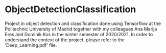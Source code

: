 # ObjectDetectionClassification
Project in object detection and classification done using Tensorflow at the Politechnic University of Madrid together with my colleagues Ana Marija Eres and Dominik Kos in the winter semester of 2020/2021.
In order to understand the context of the project, please refer to the 'Deep_Learning.pdf' file.
